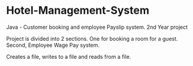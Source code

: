# Hotel-Management-System
Java - Customer booking and employee Payslip system.  2nd Year project

Project is divided into 2 sections. 
One for booking a room for a guest.
Second, Employee Wage Pay system.  

Creates a file, writes to a file and reads from a file. 
